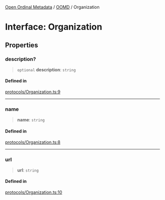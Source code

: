 [Open Ordinal Metadata](../../README.md) / [OOMD](../README.md) / Organization

# Interface: Organization

## Properties

### description?

> `optional` **description**: `string`

#### Defined in

[protocols/Organization.ts:9](https://github.com/open-ordinal/open-ordinal-metadata/blob/e842098b1fb29e1be4b5533286ecbbaaac36ff64/src/protocols/Organization.ts#L9)

***

### name

> **name**: `string`

#### Defined in

[protocols/Organization.ts:8](https://github.com/open-ordinal/open-ordinal-metadata/blob/e842098b1fb29e1be4b5533286ecbbaaac36ff64/src/protocols/Organization.ts#L8)

***

### url

> **url**: `string`

#### Defined in

[protocols/Organization.ts:10](https://github.com/open-ordinal/open-ordinal-metadata/blob/e842098b1fb29e1be4b5533286ecbbaaac36ff64/src/protocols/Organization.ts#L10)
